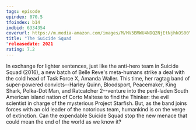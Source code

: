 ```yaml
---
tags: episode
epindex: 070.5
tfoindex: b14
imdbid: 6334354
coverurl: https://m.media-amazon.com/images/M/MV5BMWU4NDQ2NjEtNjhkOS00Y2MwLWJkODItZmJhZGE0MDU1OWM4XkEyXkFqcGdeQXVyODE5NzE3OTE@._V1_SY300_CR0,0,202,300_.jpg
title: "The Suicide Squad
"releasedate: 2021
rating: 7.2
---
```


In exchange for lighter sentences, just like the anti-hero team in Suicide Squad (2016), a new batch of Belle Reve's meta-humans strike a deal with the cold head of Task Force X, Amanda Waller. This time, her ragtag band of super-powered convicts--Harley Quinn, Bloodsport, Peacemaker, King Shark, Polka-Dot Man, and Ratcatcher 2--venture into the peril-laden South American island nation of Corto Maltese to find the Thinker: the evil scientist in charge of the mysterious Project Starfish. But, as the band joins forces with an old leader of the notorious team, humankind is on the verge of extinction. Can the expendable Suicide Squad stop the new menace that could mean the end of the world as we know it?